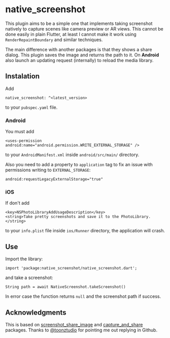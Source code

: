 # native_screenshot

This plugin aims to be a simple one that implements taking screenshot natively to capture scenes like camera preview or AR views. This cannot be done easily in plain Flutter, at least I cannot make it work using `RenderRepaintBoundary` and similar techniques.

The main difference with another packages is that they shows a share dialog. This plugin saves the image and returns the path to it. On **Android** also launch an updating request (internally) to reload the media library.

## Instalation

Add

```
native_screenshot: ^<latest_version>
```

to your `pubspec.yaml` file.

### Android
You must add

```
<uses-permission android:name="android.permission.WRITE_EXTERNAL_STORAGE" />
```

to your `AndroidManifest.xml` inside `android/src/main/` directory.

Also you need to add a property to `application` tag to fix an issue with permissions writing to `EXTERNAL_STORAGE`:

```
android:requestLegacyExternalStorage="true"
```

### iOS
If don't add

```
<key>NSPhotoLibraryAddUsageDescription</key>
<string>Take pretty screenshots and save it to the PhotoLibrary.</string>
```

to your `info.plist` file inside `ios/Runner` directory, the application will crash.

## Use

Import the library:

```
import 'package:native_screenshot/native_screenshot.dart';
```

and take a screenshot:

```
String path = await NativeScreenshot.takeScreenshot()
```

In error case the function returns `null` and the screenshot path if success.

## Acknowledgments
This is based on [screenshot_share_image](https://pub.dev/packages/screenshot_share_image) and [capture_and_share](https://pub.dev/packages/capture_and_share) packages. Thanks to [@toonztudio](https://github.com/toonztudio) for pointing me out replying in Github.